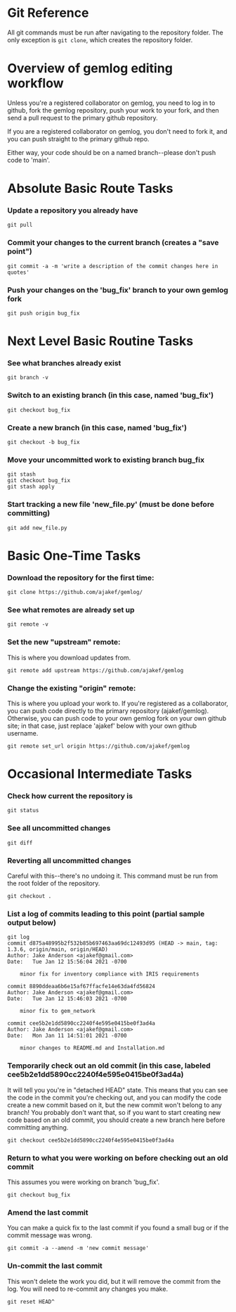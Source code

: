 # Git Reference
All git commands must be run after navigating to the repository folder. The only exception is `git clone`, which creates the repository folder.

# Overview of gemlog editing workflow
Unless you're a registered collaborator on gemlog, you need to log in to github, fork the gemlog repository, push your work to your fork, and then send a pull request to the primary github repository.

If you are a registered collaborator on gemlog, you don't need to fork it, and you can push straight to the primary github repo.

Either way, your code should be on a named branch--please don't push code to 'main'.

# Absolute Basic Route Tasks
### Update a repository you already have
```
git pull
```
### Commit your changes to the current branch (creates a "save point")
```
git commit -a -m 'write a description of the commit changes here in quotes'
```

### Push your changes on the 'bug_fix' branch to your own gemlog fork
```
git push origin bug_fix
```

# Next Level Basic Routine Tasks

### See what branches already exist
```
git branch -v
```

### Switch to an existing branch (in this case, named 'bug_fix')
```
git checkout bug_fix
```

### Create a new branch (in this case, named 'bug_fix')
```
git checkout -b bug_fix
```

### Move your uncommitted work to existing branch bug_fix
```
git stash
git checkout bug_fix
git stash apply
```

### Start tracking a new file 'new_file.py' (must be done before committing)
```
git add new_file.py
```

# Basic One-Time Tasks

### Download the repository for the first time:
```
git clone https://github.com/ajakef/gemlog/
```

### See what remotes are already set up
```
git remote -v
```

### Set the new "upstream" remote:
This is where you download updates from. 

```
git remote add upstream https://github.com/ajakef/gemlog
```

### Change the existing "origin" remote:
This is where you upload your work to. If you're registered as a collaborator, you can push code directly to the primary repository (ajakef/gemlog). Otherwise, you can push code to your own gemlog fork on your own github site; in that case, just replace 'ajakef' below with your own github username.

```
git remote set_url origin https://github.com/ajakef/gemlog
```

# Occasional Intermediate Tasks
### Check how current the repository is
```
git status
```

### See all uncommitted changes
```
git diff
```

### Reverting all uncommitted changes
Careful with this--there's no undoing it. This command must be run from the root folder of the repository.

```
git checkout .
```

### List a log of commits leading to this point (partial sample output below)

```
git log 
commit d875a48995b2f532b85b697463aa69dc12493d95 (HEAD -> main, tag: 1.3.6, origin/main, origin/HEAD)
Author: Jake Anderson <ajakef@gmail.com>
Date:   Tue Jan 12 15:56:04 2021 -0700

    minor fix for inventory compliance with IRIS requirements

commit 8890ddeaa6b6e15af67ffacfe14e63da4fd56824
Author: Jake Anderson <ajakef@gmail.com>
Date:   Tue Jan 12 15:46:03 2021 -0700

    minor fix to gem_network

commit cee5b2e1dd5890cc2240f4e595e0415be0f3ad4a
Author: Jake Anderson <ajakef@gmail.com>
Date:   Mon Jan 11 14:51:01 2021 -0700

    minor changes to README.md and Installation.md
```

### Temporarily check out an old commit (in this case, labeled cee5b2e1dd5890cc2240f4e595e0415be0f3ad4a)
It will tell you you're in "detached HEAD" state. This means that you can see the code in the commit you're checking out, and you can modify the code create a new commit based on it, but the new commit won't belong to any branch! You probably don't want that, so if you want to start creating new code based on an old commit, you should create a new branch here before committing anything.

```
git checkout cee5b2e1dd5890cc2240f4e595e0415be0f3ad4a
```

### Return to what you were working on before checking out an old commit
This assumes you were working on branch 'bug_fix'.

```
git checkout bug_fix
```

### Amend the last commit
You can make a quick fix to the last commit if you found a small bug or if the commit message was wrong.

```
git commit -a --amend -m 'new commit message'
```


### Un-commit the last commit
This won't delete the work you did, but it will remove the commit from the log. You will need to re-commit any changes you make.

```
git reset HEAD^
```


